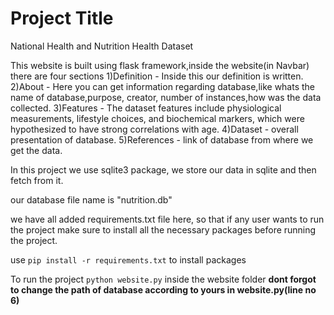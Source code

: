 
# Project Title
National Health and Nutrition Health Dataset

This website is built using flask framework,inside the website(in Navbar) there are four sections
1)Definition - Inside this our definition is written.
2)About - Here you can get information regarding database,like whats the name of database,purpose, creator, number of instances,how was the data collected.
3)Features - The dataset features include physiological measurements, lifestyle choices, and biochemical markers, which were hypothesized to have strong correlations with age.
4)Dataset - overall presentation of database.
5)References - link of database from where we get the data.

In this project we use sqlite3 package, we store our data in sqlite and then fetch from it.

our database file name is "nutrition.db"

we have all added requirements.txt file here, so that if any user wants to run the project make sure to install all the necessary packages before running the project.

use `pip install -r requirements.txt` to install packages


To run the project `python website.py` inside the website folder
**dont forgot to change the path of database according to yours in website.py(line no 6)**